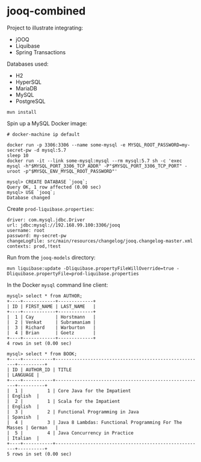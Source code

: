 # jooq-combined

Project to illustrate integrating:

* jOOQ
* Liquibase
* Spring Transactions

Databases used:

* H2
* HyperSQL
* MariaDB
* MySQL
* PostgreSQL

`mvn install`

Spin up a MySQL Docker image:

```
# docker-machine ip default

docker run -p 3306:3306 --name some-mysql -e MYSQL_ROOT_PASSWORD=my-secret-pw -d mysql:5.7
sleep 10
docker run -it --link some-mysql:mysql --rm mysql:5.7 sh -c 'exec mysql -h"$MYSQL_PORT_3306_TCP_ADDR" -P"$MYSQL_PORT_3306_TCP_PORT" -uroot -p"$MYSQL_ENV_MYSQL_ROOT_PASSWORD"'

mysql> CREATE DATABASE `jooq`;
Query OK, 1 row affected (0.00 sec)
mysql> USE `jooq`;
Database changed
```

Create `prod-liquibase.properties`:

```
driver: com.mysql.jdbc.Driver
url: jdbc:mysql://192.168.99.100:3306/jooq
username: root
password: my-secret-pw
changeLogFile: src/main/resources/changelog/jooq.changelog-master.xml
contexts: prod,!test
```

Run from the `jooq-models` directory:

```
mvn liquibase:update -Dliquibase.propertyFileWillOverride=true -Dliquibase.propertyFile=prod-liquibase.properties
```

In the Docker `mysql` command line client:

```
mysql> select * from AUTHOR;
+----+------------+-------------+
| ID | FIRST_NAME | LAST_NAME   |
+----+------------+-------------+
|  1 | Cay        | Horstmann   |
|  2 | Venkat     | Subramaniam |
|  3 | Richard    | Warburton   |
|  4 | Brian      | Goetz       |
+----+------------+-------------+
4 rows in set (0.00 sec)

mysql> select * from BOOK;
+----+-----------+-------------------------------------------------------+----------+
| ID | AUTHOR_ID | TITLE                                                 | LANGUAGE |
+----+-----------+-------------------------------------------------------+----------+
|  1 |         1 | Core Java for the Impatient                           | English  |
|  2 |         1 | Scala for the Impatient                               | English  |
|  3 |         2 | Functional Programming in Java                        | Spanish  |
|  4 |         3 | Java 8 Lambdas: Functional Programming For The Masses | German   |
|  5 |         4 | Java Concurrency in Practice                          | Italian  |
+----+-----------+-------------------------------------------------------+----------+
5 rows in set (0.00 sec)
```
